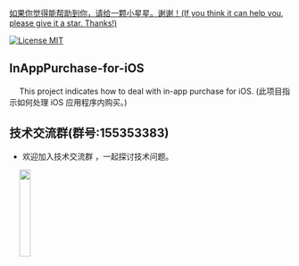 [如果你觉得能帮助到你，请给一颗小星星。谢谢！(If you think it can help you, please give it a star. Thanks!)](https://github.com/dgynfi/InAppPurchase-for-iOS)

[![License MIT](https://img.shields.io/badge/license-MIT-green.svg?style=flat)](LICENSE)&nbsp;

## InAppPurchase-for-iOS

&emsp; This project indicates how to deal with in-app purchase for iOS. (此项目指示如何处理 iOS 应用程序内购买。)

## 技术交流群(群号:155353383)

- 欢迎加入技术交流群 ，一起探讨技术问题。

<div align=left>
&emsp; <img src="https://github.com/dgynfi/InAppPurchase-for-iOS/raw/master/images/qq155353383.jpg" width="20%" />
</div>
